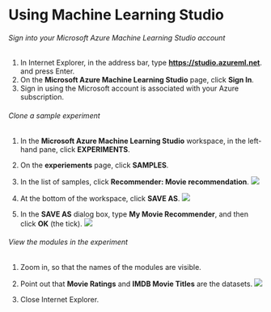 # Using Machine Learning Studio
###### Sign into your Microsoft Azure Machine Learning Studio account
1. In Internet Explorer, in the address bar, type **https://studio.azureml.net**. and press Enter.
2. On the **Microsoft Azure Machine Learning Studio** page, click **Sign In**.
3. Sign in using the Microsoft account is associated with your Azure subscription.

###### Clone a sample experiment
1. In the **Microsoft Azure Machine Learning Studio** workspace, in the left-hand pane, click **EXPERIMENTS**.
2. On the **experiements** page, click **SAMPLES**.
3. In the list of samples, click **Recommender: Movie recommendation**.
![](https://github.com/ceteongvanness/eventdemo/blob/master/Introduction%20to%20Azure%20Machine%20Learning/Images/AZR-02-01.png)

4. At the bottom of the workspace, click **SAVE AS**.
![](https://github.com/ceteongvanness/eventdemo/blob/master/Introduction%20to%20Azure%20Machine%20Learning/Images/AZR-02-02.png)

5. In the **SAVE AS** dialog box, type **My Movie Recommender**, and then click **OK** (the tick).
![](https://github.com/ceteongvanness/eventdemo/blob/master/Introduction%20to%20Azure%20Machine%20Learning/Images/AZR-02-03.png)

###### View the modules in the experiment
1. Zoom in, so that the names of the modules are visible.
2. Point out that **Movie Ratings** and **IMDB Movie Titles** are the datasets.
![](https://github.com/ceteongvanness/eventdemo/blob/master/Introduction%20to%20Azure%20Machine%20Learning/Images/AZR-02-04.png)

3. Close Internet Explorer.
